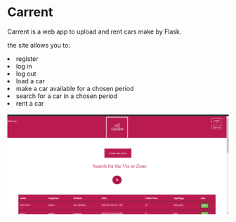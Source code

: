 # Carrent

Carrent is a web app to upload and rent cars make by Flask.

the site allows you to:
<li>register
<li>log in
<li>log out
<li>load a car 
<li>make a car available for a chosen period
<li>search for a car in a chosen period
<li>rent a car

 <br>
  <br>
  <img src="https://github.com/Xorion99/Easy-Event/blob/master/appearance/demo1.PNG">
